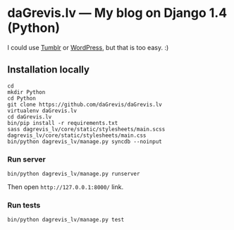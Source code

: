 # daGrevis.lv — My blog on Django 1.4 (Python)

I could use [Tumblr](tumblr.com) or [WordPress](http://wordpress.org/), but that is too easy. :)

## Installation locally

    cd
    mkdir Python
    cd Python
    git clone https://github.com/daGrevis/daGrevis.lv
    virtualenv daGrevis.lv
    cd daGrevis.lv
    bin/pip install -r requirements.txt
    sass dagrevis_lv/core/static/stylesheets/main.scss dagrevis_lv/core/static/stylesheets/main.css
    bin/python dagrevis_lv/manage.py syncdb --noinput

### Run server

    bin/python dagrevis_lv/manage.py runserver

Then open `http://127.0.0.1:8000/` link.

### Run tests

    bin/python dagrevis_lv/manage.py test
